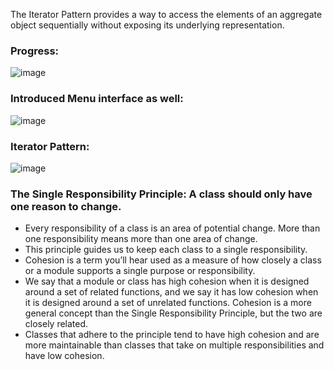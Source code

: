 The Iterator Pattern provides a way to access the elements of an aggregate object sequentially without exposing its underlying representation.

### Progress:
![image](https://github.com/user-attachments/assets/7e2cdd8a-d7ff-4b24-aad3-9e2a0c05ddc3)
### Introduced Menu interface as well:
![image](https://github.com/user-attachments/assets/64a7626b-0fcc-4aaa-8550-4fc6a3f45c07)
### Iterator Pattern:
![image](https://github.com/user-attachments/assets/6115f188-27e9-40d8-98da-f87842ec429a)

### The Single Responsibility Principle: A class should only have one reason to change.
- Every responsibility of a class is an area of potential change. More than one responsibility means more than one area of change.
- This principle guides us to keep each class to a single responsibility.
- Cohesion is a term you’ll hear used as a measure of how closely a class or a module supports a single purpose or responsibility.
- We say that a module or class has high cohesion when it is designed around a set of related functions, and we say it has low cohesion when it is designed around a set of unrelated functions. Cohesion is a more general concept than the Single Responsibility Principle, but the two are closely related.
- Classes that adhere to the principle tend to have high cohesion and are more maintainable than classes that take on multiple responsibilities and have low cohesion.




